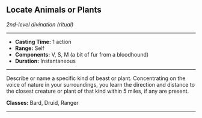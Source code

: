 ﻿## Locate Animals or Plants
*2nd-level divination (ritual)*
___
- **Casting Time:** 1 action
- **Range:** Self
- **Components:** V, S, M (a bit of fur from a bloodhound)
- **Duration:** Instantaneous

---
Describe or name a specific kind of beast or plant. Concentrating on the voice of nature in your surroundings, you learn the direction and distance to the closest creature or plant of that kind within 5 miles, if any are present.

**Classes:** Bard, Druid, Ranger


---
